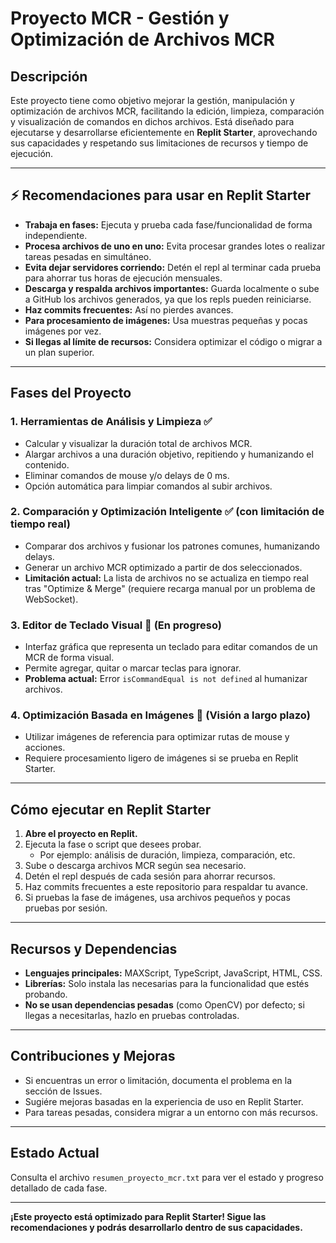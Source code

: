 # Proyecto MCR - Gestión y Optimización de Archivos MCR

## Descripción

Este proyecto tiene como objetivo mejorar la gestión, manipulación y optimización de archivos MCR, facilitando la edición, limpieza, comparación y visualización de comandos en dichos archivos. Está diseñado para ejecutarse y desarrollarse eficientemente en **Replit Starter**, aprovechando sus capacidades y respetando sus limitaciones de recursos y tiempo de ejecución.

---

## ⚡ Recomendaciones para usar en Replit Starter

- **Trabaja en fases:** Ejecuta y prueba cada fase/funcionalidad de forma independiente.
- **Procesa archivos de uno en uno:** Evita procesar grandes lotes o realizar tareas pesadas en simultáneo.
- **Evita dejar servidores corriendo:** Detén el repl al terminar cada prueba para ahorrar tus horas de ejecución mensuales.
- **Descarga y respalda archivos importantes:** Guarda localmente o sube a GitHub los archivos generados, ya que los repls pueden reiniciarse.
- **Haz commits frecuentes:** Así no pierdes avances.
- **Para procesamiento de imágenes:** Usa muestras pequeñas y pocas imágenes por vez.
- **Si llegas al límite de recursos:** Considera optimizar el código o migrar a un plan superior.

---

## Fases del Proyecto

### 1. Herramientas de Análisis y Limpieza ✅
- Calcular y visualizar la duración total de archivos MCR.
- Alargar archivos a una duración objetivo, repitiendo y humanizando el contenido.
- Eliminar comandos de mouse y/o delays de 0 ms.
- Opción automática para limpiar comandos al subir archivos.

### 2. Comparación y Optimización Inteligente ✅ (con limitación de tiempo real)
- Comparar dos archivos y fusionar los patrones comunes, humanizando delays.
- Generar un archivo MCR optimizado a partir de dos seleccionados.
- **Limitación actual:** La lista de archivos no se actualiza en tiempo real tras "Optimize & Merge" (requiere recarga manual por un problema de WebSocket).

### 3. Editor de Teclado Visual 🚧 (En progreso)
- Interfaz gráfica que representa un teclado para editar comandos de un MCR de forma visual.
- Permite agregar, quitar o marcar teclas para ignorar.
- **Problema actual:** Error `isCommandEqual is not defined` al humanizar archivos.

### 4. Optimización Basada en Imágenes 🌱 (Visión a largo plazo)
- Utilizar imágenes de referencia para optimizar rutas de mouse y acciones.
- Requiere procesamiento ligero de imágenes si se prueba en Replit Starter.

---

## Cómo ejecutar en Replit Starter

1. **Abre el proyecto en Replit.**
2. Ejecuta la fase o script que desees probar.  
   - Por ejemplo: análisis de duración, limpieza, comparación, etc.
3. Sube o descarga archivos MCR según sea necesario.
4. Detén el repl después de cada sesión para ahorrar recursos.
5. Haz commits frecuentes a este repositorio para respaldar tu avance.
6. Si pruebas la fase de imágenes, usa archivos pequeños y pocas pruebas por sesión.

---

## Recursos y Dependencias

- **Lenguajes principales:** MAXScript, TypeScript, JavaScript, HTML, CSS.
- **Librerías:** Solo instala las necesarias para la funcionalidad que estés probando.
- **No se usan dependencias pesadas** (como OpenCV) por defecto; si llegas a necesitarlas, hazlo en pruebas controladas.

---

## Contribuciones y Mejoras

- Si encuentras un error o limitación, documenta el problema en la sección de Issues.
- Sugiére mejoras basadas en la experiencia de uso en Replit Starter.
- Para tareas pesadas, considera migrar a un entorno con más recursos.

---

## Estado Actual

Consulta el archivo `resumen_proyecto_mcr.txt` para ver el estado y progreso detallado de cada fase.

---

**¡Este proyecto está optimizado para Replit Starter! Sigue las recomendaciones y podrás desarrollarlo dentro de sus capacidades.**
